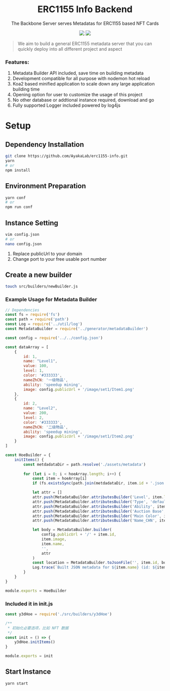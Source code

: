 <h1 align="center">ERC1155 Info Backend</h1>
<p align="center">The Backbone Server serves Metadatas for ERC1155 based NFT Cards</p>

<p align="center">
<img src="https://github.com/AyakaLab/erc1155-info/workflows/Dev%20Test/badge.svg" />
<img src="https://github.com/AyakaLab/erc1155-info/workflows/Production%20CI%20Test/badge.svg" />
</p>

> We aim to build a general ERC1155 metadata server that you can quickly deploy into all different project and aspect

### Features:

1. Metadata Builder API included, save time on building metadata
2. Development compatible for all purpose with nodemon hot reload
3. Koa2 based minified application to scale down any large application building time
4. Opening option for user to customize the usage of this project
5. No other database or addtional instance required, download and go
6. Fully supported Logger included powered by log4js

# Setup

## Dependency Installation

```bash
git clone https://github.com/AyakaLab/erc1155-info.git
yarn
# or
npm install
```

## Environment Preparation

```bash
yarn conf
# or
npm run conf
```

## Instance Setting

```bash
vim config.json
# or
nano config.json
```

1. Replace publicUrl to your domain
2. Change port to your free usable port number

## Create a new builder

```bash
touch src/builders/newBuilder.js
```

### Example Usage for Metadata Builder

```javascript
// Dependencies
const fs = require('fs')
const path = require('path')
const Log = require('../util/log')
const MetadataBuilder = require('../generator/metadataBuilder')

const config = require('../../config.json')

const dataArray = [
    {
        id: 1,
        name: "Level1",
        value: 100,
        level: 1,
        color: '#333333',
        nameZhCN: '一级物品',
        ability: 'speedup mining',
        image: config.publicUrl + '/image/set1/Item1.png'
    },
    {
        id: 2,
        name: "Level2",
        value: 200,
        level: 2,
        color: '#333333',
        nameZhCN: '二级物品',
        ability: 'speedup mining',
        image: config.publicUrl + '/image/set1/Item2.png'
    }
]

const HoeBuilder = {
    initItems() {
        const metdadataDir = path.resolve('./assets/metadata')
        
        for (let i = 0; i < hoeArray.length; i++) {
            const item = hoeArray[i]
            if (fs.existsSync(path.join(metdadataDir, item.id + '.json'))) return

            let attr = []
            attr.push(MetadataBuilder.attributesBuilder('Level', item.level))
            attr.push(MetadataBuilder.attributesBuilder('Type', 'default'))
            attr.push(MetadataBuilder.attributesBuilder('Ability', item.ability))
            attr.push(MetadataBuilder.attributesBuilder('Auction Base', item.value))
            attr.push(MetadataBuilder.attributesBuilder('Main Color', item.color))
            attr.push(MetadataBuilder.attributesBuilder('Name_CHN', item.nameZhCN))

            let body = MetadataBuilder.builder(
                config.publicUrl + '/' + item.id,
                item.image,
                item.name,
                '',
                attr
            )
            const location = MetadataBuilder.toJsonFile('', item.id, body)
            Log.trace(`Built JSON metadata for ${item.name} (id: ${item.id}) to ${location}`)
        }
    }
}

module.exports = HoeBuilder
```

### Included it in init.js

```javascript
const y3dHoe = require('./src/builders/y3dHoe')

/**
 * 初始化必要选项，比如 NFT 数据
 */
const init = () => {
    y3dHoe.initItems()
}

module.exports = init
```

## Start Instance

```bash
yarn start
```